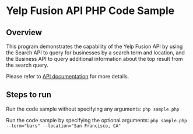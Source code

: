 # Yelp Fusion API PHP Code Sample

## Overview
This program demonstrates the capability of the Yelp Fusion API
by using the Search API to query for businesses by a search term and location,
and the Business API to query additional information about the top result
from the search query.

Please refer to [API documentation](https://docs.developer.yelp.com/docs/fusion-intro)
for more details.


## Steps to run

Run the code sample without specifying any arguments:
`php sample.php`

Run the code sample by specifying the optional arguments:
`php sample.php --term="bars" --location="San Francisco, CA"`
